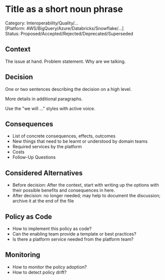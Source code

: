 # Title as a short noun phrase

Category: Interoperability/Quality/...  
[Platform: AWS/BigQuery/Azure/Databricks/Snowflake/...]  
Status: Proposed/Accepted/Rejected/Deprecated/Superseded  

## Context

The issue at hand. Problem statement. Why are we talking.

## Decision

One or two sentences describing the decision on a high level.

More details in additional paragraphs.

Use the "we will ..." styles with active voice.

## Consequences

- List of concrete consequences, effects, outcomes
- New things that need to be learnt or understood by domain teams
- Required services by the platform
- Costs
- Follow-Up Questions

## Considered Alternatives

- Before decision: After the context, start with writing up the options with their possible benefits and consequences in here.
- After decision: no longer needed; may help to document the discussion; archive it at the end of the file

## Policy as Code

- How to implement this policy as code?
- Can the enabling team provide a template or best practices?
- Is there a platform service needed from the platform team?

## Monitoring

- How to monitor the policy adoption?
- How to detect policy drift?
